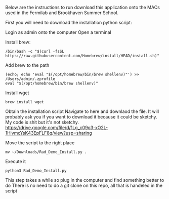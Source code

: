 Below are the instructions to run download this application onto the MACs used in the Fermilab and Brookhaven Summer School.

First you will need to download the installation python script:

Login as admin onto the computer
Open a terminal

Install brew:
```
/bin/bash -c "$(curl -fsSL https://raw.githubusercontent.com/Homebrew/install/HEAD/install.sh)"
```

Add brew to the path
```
(echo; echo 'eval "$(/opt/homebrew/bin/brew shellenv)"') >> /Users/admin/.zprofile
eval "$(/opt/homebrew/bin/brew shellenv)"
```

Install wget
```
brew install wget
```

Obtain the installation script
Navigate to here and downlaod the file. It will probably ask you if you want to download it because it could be sketchy. My code is shit but it's not sketchy.
https://drive.google.com/file/d/1Lg_c09o3-xO2L-1HlvmcYsK43EpFLF8q/view?usp=sharing

Move the script to the right place
```
mv ~/Downloads/Rad_Demo_Install.py .
```

Execute it
```
python3 Rad_Demo_Install.py
```
This step takes a while so plug in the computer and find something better to do
There is no need to do a git clone on this repo, all that is handeled in the script
